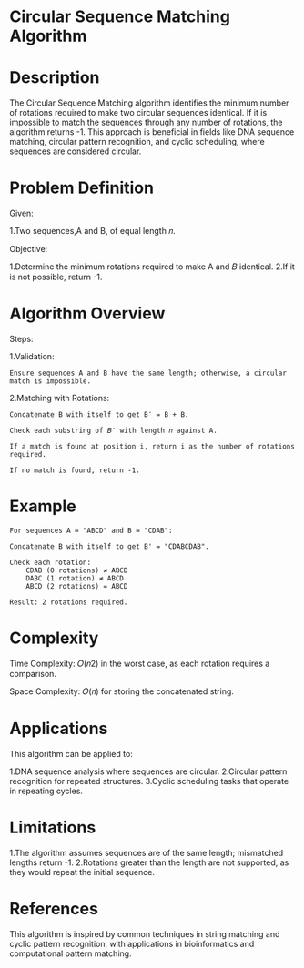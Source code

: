 # Circular Sequence Matching Algorithm 

# Description

The Circular Sequence Matching algorithm identifies the minimum number of rotations required to make two circular sequences identical. If it is impossible to match the sequences through any number of rotations, the algorithm returns -1. This approach is beneficial in fields like DNA sequence matching, circular pattern recognition, and cyclic scheduling, where sequences are considered circular.

# Problem Definition
 Given:

   1.Two sequences,A and B, of equal length 𝑛.

 Objective:

   1.Determine the minimum rotations required to make A and 𝐵 identical.
   2.If it is not possible, return -1.

# Algorithm Overview

 Steps:

  1.Validation:

    Ensure sequences A and B have the same length; otherwise, a circular match is impossible.

  2.Matching with Rotations:

    Concatenate B with itself to get B′ = B + B.

    Check each substring of 𝐵′ with length 𝑛 against A.

    If a match is found at position i, return i as the number of rotations required.

    If no match is found, return -1.

# Example
    For sequences A = "ABCD" and B = "CDAB":

    Concatenate B with itself to get B' = "CDABCDAB".

    Check each rotation:
        CDAB (0 rotations) ≠ ABCD
        DABC (1 rotation) ≠ ABCD
        ABCD (2 rotations) = ABCD

    Result: 2 rotations required.

# Complexity

  Time Complexity: 𝑂(𝑛2) in the worst case, as each rotation requires a comparison.

  Space Complexity: 𝑂(𝑛) for storing the concatenated string.

# Applications

This algorithm can be applied to:

  1.DNA sequence analysis where sequences are circular.
  2.Circular pattern recognition for repeated structures.
  3.Cyclic scheduling tasks that operate in repeating cycles.

# Limitations

  1.The algorithm assumes sequences are of the same length; mismatched lengths return -1.
  2.Rotations greater than the length are not supported, as they would repeat the initial sequence.

# References

This algorithm is inspired by common techniques in string matching and cyclic pattern recognition, with applications in bioinformatics and computational pattern matching.